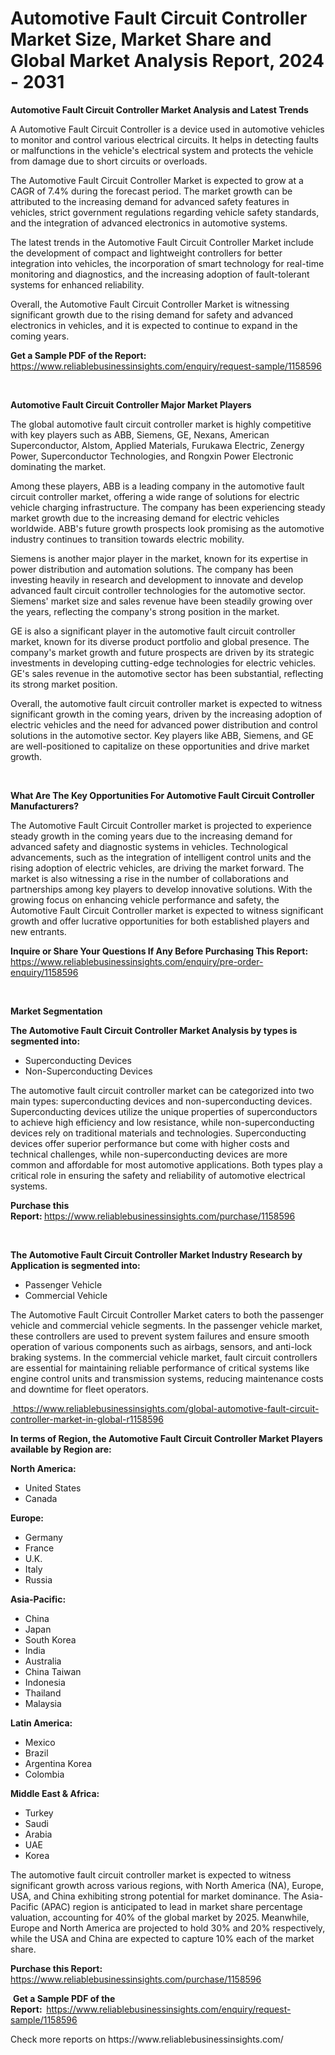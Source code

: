<p><h1>Automotive Fault Circuit Controller Market Size, Market Share and Global Market Analysis Report, 2024 - 2031</h1></p><p><strong>Automotive Fault Circuit Controller Market Analysis and Latest Trends</strong></p>
<p><p>A Automotive Fault Circuit Controller is a device used in automotive vehicles to monitor and control various electrical circuits. It helps in detecting faults or malfunctions in the vehicle's electrical system and protects the vehicle from damage due to short circuits or overloads.</p><p>The Automotive Fault Circuit Controller Market is expected to grow at a CAGR of 7.4% during the forecast period. The market growth can be attributed to the increasing demand for advanced safety features in vehicles, strict government regulations regarding vehicle safety standards, and the integration of advanced electronics in automotive systems.</p><p>The latest trends in the Automotive Fault Circuit Controller Market include the development of compact and lightweight controllers for better integration into vehicles, the incorporation of smart technology for real-time monitoring and diagnostics, and the increasing adoption of fault-tolerant systems for enhanced reliability.</p><p>Overall, the Automotive Fault Circuit Controller Market is witnessing significant growth due to the rising demand for safety and advanced electronics in vehicles, and it is expected to continue to expand in the coming years.</p></p>
<p><strong>Get a Sample PDF of the Report:&nbsp;</strong> <a href="https://www.reliablebusinessinsights.com/enquiry/request-sample/1158596">https://www.reliablebusinessinsights.com/enquiry/request-sample/1158596</a></p>
<p>&nbsp;</p>
<p><strong>Automotive Fault Circuit Controller Major Market Players</strong></p>
<p><p>The global automotive fault circuit controller market is highly competitive with key players such as ABB, Siemens, GE, Nexans, American Superconductor, Alstom, Applied Materials, Furukawa Electric, Zenergy Power, Superconductor Technologies, and Rongxin Power Electronic dominating the market.</p><p>Among these players, ABB is a leading company in the automotive fault circuit controller market, offering a wide range of solutions for electric vehicle charging infrastructure. The company has been experiencing steady market growth due to the increasing demand for electric vehicles worldwide. ABB's future growth prospects look promising as the automotive industry continues to transition towards electric mobility.</p><p>Siemens is another major player in the market, known for its expertise in power distribution and automation solutions. The company has been investing heavily in research and development to innovate and develop advanced fault circuit controller technologies for the automotive sector. Siemens' market size and sales revenue have been steadily growing over the years, reflecting the company's strong position in the market.</p><p>GE is also a significant player in the automotive fault circuit controller market, known for its diverse product portfolio and global presence. The company's market growth and future prospects are driven by its strategic investments in developing cutting-edge technologies for electric vehicles. GE's sales revenue in the automotive sector has been substantial, reflecting its strong market position.</p><p>Overall, the automotive fault circuit controller market is expected to witness significant growth in the coming years, driven by the increasing adoption of electric vehicles and the need for advanced power distribution and control solutions in the automotive sector. Key players like ABB, Siemens, and GE are well-positioned to capitalize on these opportunities and drive market growth.</p></p>
<p>&nbsp;</p>
<p><strong>What Are The Key Opportunities For Automotive Fault Circuit Controller Manufacturers?</strong></p>
<p><p>The Automotive Fault Circuit Controller market is projected to experience steady growth in the coming years due to the increasing demand for advanced safety and diagnostic systems in vehicles. Technological advancements, such as the integration of intelligent control units and the rising adoption of electric vehicles, are driving the market forward. The market is also witnessing a rise in the number of collaborations and partnerships among key players to develop innovative solutions. With the growing focus on enhancing vehicle performance and safety, the Automotive Fault Circuit Controller market is expected to witness significant growth and offer lucrative opportunities for both established players and new entrants.</p></p>
<p><strong>Inquire or Share Your Questions If Any Before Purchasing This Report:</strong> <a href="https://www.reliablebusinessinsights.com/enquiry/pre-order-enquiry/1158596">https://www.reliablebusinessinsights.com/enquiry/pre-order-enquiry/1158596</a></p>
<p>&nbsp;</p>
<p><strong>Market Segmentation</strong></p>
<p><strong>The Automotive Fault Circuit Controller Market Analysis by types is segmented into:</strong></p>
<p><ul><li>Superconducting Devices</li><li>Non-Superconducting Devices</li></ul></p>
<p><p>The automotive fault circuit controller market can be categorized into two main types: superconducting devices and non-superconducting devices. Superconducting devices utilize the unique properties of superconductors to achieve high efficiency and low resistance, while non-superconducting devices rely on traditional materials and technologies. Superconducting devices offer superior performance but come with higher costs and technical challenges, while non-superconducting devices are more common and affordable for most automotive applications. Both types play a critical role in ensuring the safety and reliability of automotive electrical systems.</p></p>
<p><strong>Purchase this Report:&nbsp;</strong><a href="https://www.reliablebusinessinsights.com/purchase/1158596">https://www.reliablebusinessinsights.com/purchase/1158596</a></p>
<p>&nbsp;</p>
<p><strong>The Automotive Fault Circuit Controller Market Industry Research by Application is segmented into:</strong></p>
<p><ul><li>Passenger Vehicle</li><li>Commercial Vehicle</li></ul></p>
<p><p>The Automotive Fault Circuit Controller Market caters to both the passenger vehicle and commercial vehicle segments. In the passenger vehicle market, these controllers are used to prevent system failures and ensure smooth operation of various components such as airbags, sensors, and anti-lock braking systems. In the commercial vehicle market, fault circuit controllers are essential for maintaining reliable performance of critical systems like engine control units and transmission systems, reducing maintenance costs and downtime for fleet operators.</p></p>
<p><a href="https://www.reliablebusinessinsights.com/global-automotive-fault-circuit-controller-market-in-global-r1158596">&nbsp;https://www.reliablebusinessinsights.com/global-automotive-fault-circuit-controller-market-in-global-r1158596</a></p>
<p><strong>In terms of Region, the Automotive Fault Circuit Controller Market Players available by Region are:</strong></p>
<p>
    <p> <strong> North America: </strong>
        <ul>
            <li>United States</li>
            <li>Canada</li>
        </ul>
        </p> 
    <p> <strong> Europe: </strong>
        <ul>
            <li>Germany</li>
            <li>France</li>
            <li>U.K.</li>
            <li>Italy</li>
            <li>Russia</li>
        </ul>
        </p> 
    <p> <strong> Asia-Pacific: </strong>
        <ul>
            <li>China</li>
            <li>Japan</li>
            <li>South Korea</li>
            <li>India</li>
            <li>Australia</li>
            <li>China Taiwan</li>
            <li>Indonesia</li>
            <li>Thailand</li>
            <li>Malaysia</li>
        </ul>
        </p> 
    <p> <strong> Latin America: </strong>
        <ul>
            <li>Mexico</li>
            <li>Brazil</li>
            <li>Argentina Korea</li>
            <li>Colombia</li>
        </ul>
        </p> 
    <p> <strong> Middle East & Africa: </strong>
        <ul>
            <li>Turkey</li>
            <li>Saudi</li>
            <li>Arabia</li>
            <li>UAE</li>
            <li>Korea</li>
        </ul>
    </p>
    </p>
<p><p>The automotive fault circuit controller market is expected to witness significant growth across various regions, with North America (NA), Europe, USA, and China exhibiting strong potential for market dominance. The Asia-Pacific (APAC) region is anticipated to lead in market share percentage valuation, accounting for 40% of the global market by 2025. Meanwhile, Europe and North America are projected to hold 30% and 20% respectively, while the USA and China are expected to capture 10% each of the market share.</p></p>
<p><strong>Purchase this Report: </strong><a href="https://www.reliablebusinessinsights.com/purchase/1158596">https://www.reliablebusinessinsights.com/purchase/1158596</a></p>
<p>&nbsp;<strong>Get a Sample PDF of the Report:&nbsp;&nbsp;</strong><a href="https://www.reliablebusinessinsights.com/enquiry/request-sample/1158596">https://www.reliablebusinessinsights.com/enquiry/request-sample/1158596</a></p>
<p><strong></strong></p>
<p>Check more reports on https://www.reliablebusinessinsights.com/</p>